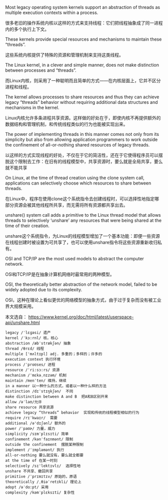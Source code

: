 Most legacy operating system kernels support an abstraction of threads as multiple execution contexts within a process. 

很多老旧的操作系统内核以这样的方式来支持线程：它们把线程抽象成了同一进程内的多个执行上下文。

These kernels provide special resources and mechanisms to maintain these “threads”. 

这些系统内核提供了特殊的资源和管理机制来支持这类线程。

The Linux kernel, in a clever and simple manner, does not make distinction between processes and “threads”. 

而Linux内核，则采用了一种聪明而且简单的方式——在内核层面上，它并不区分进程和线程。

The kernel allows processes to share resources and thus they can achieve legacy “threads” behavior without requiring additional data structures and mechanisms in the kernel. 

Linux内核允许多条进程共享资源。这样做的好处在于，即使内核不再提供额外的数据结构和管理机制，和传统线程类似的行为也能被实现出来。

The power of implementing threads in this manner comes not only from its simplicity but also from allowing application programmers to work outside the confinement of all-or-nothing shared resources of legacy threads. 

以这样的方式实现线程的好处，不仅在于它的简洁性，还在于它使得程序员可以摆脱这个限制去工作：在旧有的线程模型中，共享资源时，要么就是全局共享，要么就不能共享

On Linux, at the time of thread creation using the clone system call, applications can selectively choose which resources to share between threads. 

在Linux中，程序在使用clone这个系统指令去创建线程时，可以选择性地指定哪部分资源会被其他线程所共享，而无需将所有资源都共享出去。

unshare() system call adds a primitive to the Linux thread model that allows threads to selectively ‘unshare’ any resources that were being shared at the time of their creation.

 unshare这个系统指令，为Linux的线程模型增加了一个基本功能：即便一些资源在线程创建时被设置为可共享了，也可以使用unshare指令将这些资源重新收归私有。

OSI and TCP/IP are the most used models to abstract the computer network. 

OSI和TCP/IP是在抽象计算机网络时最常用的两种模型。

OSI, the theoretically better abstraction of the network model, failed to be widely adopted due to its complexity. 

OSI，这种在理论上看似更优的网络模型的抽象方式，由于过于复杂而没有被工业界大规模采用。

本文选自：
https://www.kernel.org/doc/html/latest/userspace-api/unshare.html

```
legacy /ˈlɛɡəsi/ 遗产
kernel /ˈkɜ:rnl/ 核，核心
abstraction /æbˈstrækʃən/ 抽象
thread /θrɛd/ 线程
multiple ['mʌltɪpl] adj. 多重的；多样的；许多的
execution context 执行环境
process /ˈproʊses/ 进程
resource /ˈri:sɔ:rs/ 资源
mechanism /ˈmɛkəˌnɪzəm/ 机制
maintain /menˈten/ 维持，继续
in a manner 以一种什么的方式，或者以一种什么样的方法
distinction /dɪˈstɪŋkʃən/  不同
make distinction between A and B  把A和B区别开来
allow /əˈlaʊ/允许
share resource 共享资源
achieve legacy “threads” behavior  实现和传统的线程模型相似的行为
require /rɪˈkwaɪr/  需要
additional /ə'dɪʃənl/ 额外的
power /ˈpaʊɚ/ 力量，威力
simplicity /sɪmˈplɪsɪti/ 简单
confinement /kənˈfaɪnmənt/ 限制
outside the confinement  摆脱某种限制
implement /ˈɪmpləmənt/ 执行
all-or-nothing 要么就没有，要么就全都要
at the time of 在某一时刻
selectively /sɪ'lektɪvlɪ/  选择性地
unshare 不共享、撤回共享
primitive /ˈprɪmɪtɪv/ 原始的，原语
theoretically /ˌθiəˈretɪkli/ 理论上
adopt /əˈdɑ:pt/ 采用
complexity /kəmˈplɛksɪti/ 复杂性
```